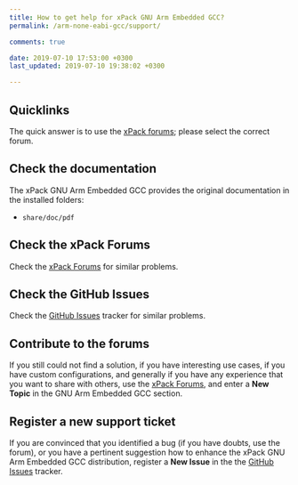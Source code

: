 ```yaml
---
title: How to get help for xPack GNU Arm Embedded GCC?
permalink: /arm-none-eabi-gcc/support/

comments: true

date: 2019-07-10 17:53:00 +0300
last_updated: 2019-07-10 19:38:02 +0300

---
```


## Quicklinks

The quick answer is to use the 
[xPack forums](https://www.tapatalk.com/groups/xpack/); please select 
the correct forum.

## Check the documentation

The xPack GNU Arm Embedded GCC provides the original documentation in the
installed folders:

- `share/doc/pdf`

## Check the xPack Forums

Check the [xPack Forums](https://www.tapatalk.com/groups/xpack/) for 
similar problems.

## Check the GitHub Issues

Check the 
[GitHub Issues](https://github.com/xpack-dev-tools/arm-none-eabi-gcc-xpack/issues/)
tracker for similar problems.

## Contribute to the forums

If you still could not find a solution, if you have interesting use 
cases, if you have custom configurations, and generally if you have 
any experience that you want to share with others, use the 
[xPack Forums](https://www.tapatalk.com/groups/xpack/), 
and enter a **New Topic** in the GNU Arm Embedded GCC section.

## Register a new support ticket

If you are convinced that you identified a bug (if you have doubts, 
use the forum), 
or you have a pertinent suggestion how to enhance the xPack GNU Arm Embedded GCC 
distribution, register a **New Issue** in the the
[GitHub Issues](https://github.com/xpack-dev-tools/arm-none-eabi-gcc-xpack/issues/)
tracker.

